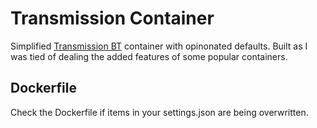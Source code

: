 # Transmission Container

Simplified [Transmission BT][1] container with opinonated defaults. Built as I was tied of dealing the added features of some popular containers.

## Dockerfile

Check the Dockerfile if items in your settings.json are being overwritten.

[1]: https://transmissionbt.com/
